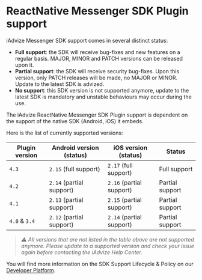 # ReactNative Messenger SDK Plugin support

iAdvize Messenger SDK support comes in several distinct status:

- **Full support**: the SDK will receive bug-fixes and new features on a regular basis. MAJOR, MINOR and PATCH versions can be released upon it.
- **Partial support**: the SDK will receive security bug-fixes. Upon this version, only PATCH releases will be made, no MAJOR or MINOR. Update to the latest SDK is advized.
- **No support**: this SDK version is not supported anymore, update to the latest SDK is mandatory and unstable behaviours may occur during the use.

The iAdvize ReactNative Messenger SDK Plugin support is dependent on the support of the native SDK (Android, iOS) it embeds.

Here is the list of currently supported versions:

| Plugin version | Android version (status) | iOS version (status)     | Status          |
| -------------- | ------------------------ | ------------------------ | --------------- |
| `4.3`          | `2.15` (full support)    | `2.17` (full support)    | Full support    |
| `4.2`          | `2.14` (partial support) | `2.16` (partial support) | Partial support |
| `4.1`          | `2.13` (partial support) | `2.15` (partial support) | Partial support |
| `4.0` & `3.4`  | `2.12` (partial support) | `2.14` (partial support) | Partial support |

> *⚠️ All versions that are not listed in the table above are not supported anymore. Please update to a supported version and check your issue again before contacting the iAdvize Help Center.*

You will find more information on the SDK Support Lifecycle & Policy on our [Developer Platform](https://developers.iadvize.com/documentation/mobile-sdk#%F0%9F%A4%9D-support-policy).
